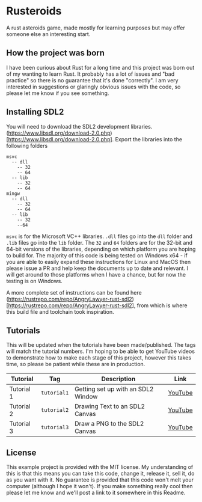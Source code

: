# Rusteroids
A rust asteroids game, made mostly for learning purposes but may offer someone else an interesting start.

## How the project was born
I have been curious about Rust for a long time and this project was born out of my wanting to learn Rust. It probably has a lot of issues and "bad practice" so there is no guarantee that it's done "correctly". I am very interested in suggestions or glaringly obvious issues with the code, so please let me know if you see something. 

## Installing SDL2
You will need to download the SDL2 development libraries. (https://www.libsdl.org/download-2.0.php)[https://www.libsdl.org/download-2.0.php]. Export the libraries into the following folders
```
msvc
  -- dll
    -- 32
    -- 64
  -- lib
    -- 32
    -- 64
mingw
  -- dll
    -- 32
    -- 64
  -- lib
    -- 32
    --64
```
`msvc` is for the Microsoft VC++ libraries. `.dll` files go into the `dll` folder and `.lib` files go into the `lib` folder. The `32` and `64` folders are for the 32-bit and 64-bit versions of the libraries, depending on which platform you are hoping to build for. The majority of this code is being tested on Windows x64 - if you are able to easily expand these instructions for Linux and MacOS then please issue a PR and help keep the documents up 
to date and relevant. I will get around to those platforms when I have a chance, but for now the testing is on Windows. 

A more complete set of instructions can be found here (https://rustrepo.com/repo/AngryLawyer-rust-sdl2)[https://rustrepo.com/repo/AngryLawyer-rust-sdl2], from which is where this build file and toolchain took inspiration. 

## Tutorials
This will be updated when the tutorials have been made/published. The tags will match the tutorial numbers. I'm hoping to be able to get YouTube videos to demonstrate how to make each stage of this project, however this takes time, so please be patient while these are in production. 

| Tutorial | Tag | Description | Link |
| -------- | --- | ----------- | ---- |
| Tutorial 1 | `tutorial1` | Getting set up with an SDL2 Window | [YouTube](https://youtu.be/SzxWkoK4uv4) |
| Tutorial 2 | `tutorial2` | Drawing Text to an SDL2 Canvas | [YouTube](https://youtu.be/vVJIYaX3Kjw) |
| Tutorial 3 | `tutorial3` | Draw a PNG to the SDL2 Canvas | [YouTube](https://youtu.be/scGSiMF02eo) |

## License
This example project is provided with the MIT license. My understanding of this is that this means you can take this code, change it, release it, sell it, do as you want with it. No guarantee is provided that this code won't melt your computer (although I hope it won't). If you make something really cool then please let me know and we'll post a link to it somewhere in this Readme. 
